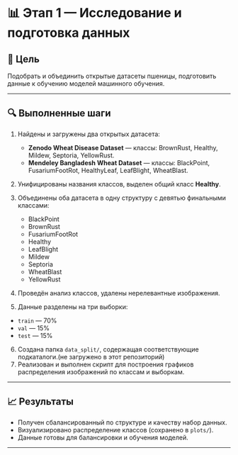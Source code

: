 # 📊 Этап 1 — Исследование и подготовка данных

## 🎯 Цель
Подобрать и объединить открытые датасеты пшеницы, подготовить данные к обучению моделей машинного обучения.

---

## 🔍 Выполненные шаги
1. Найдены и загружены два открытых датасета:
   - **Zenodo Wheat Disease Dataset** — классы: BrownRust, Healthy, Mildew, Septoria, YellowRust.
   - **Mendeley Bangladesh Wheat Dataset** — классы: BlackPoint, FusariumFootRot, HealthyLeaf, LeafBlight, WheatBlast.
2. Унифицированы названия классов, выделен общий класс **Healthy**.
3. Объединены оба датасета в одну структуру с девятью финальными классами:
    - BlackPoint
    - BrownRust
    - FusariumFootRot
    - Healthy
    - LeafBlight
    - Mildew
    - Septoria
    - WheatBlast
    - YellowRust

4. Проведён анализ классов, удалены нерелевантные изображения.
5. Данные разделены на три выборки:
- `train` — 70%
- `val` — 15%
- `test` — 15%
6. Создана папка `data_split/`, содержащая соответствующие подкаталоги.(не загружено в этот репозиторий)
7. Реализован и выполнен скрипт для построения графиков распределения изображений по классам и выборкам.

---

## 📈 Результаты
- Получен сбалансированный по структуре и качеству набор данных.
- Визуализировано распределение классов (сохранено в `plots/`).
- Данные готовы для балансировки и обучения моделей.

---